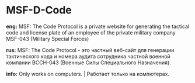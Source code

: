 # MSF-D-Code
**eng:**
MSF: The Code Protocol is a private website for generating the tactical code and license plate of an employee of the private military company MSF-043 (Military Special Forces)

**rus:**
MSF: The Code Protocol - это частный веб-сайт для генерации тактического кода и номера аудита сотрудника частной военной компании ВССН-043 (Военные Силы Специального Назначения).

**info:**
Only works on computers. | Работает только на компютерах.
